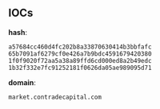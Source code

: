 
## IOCs

__hash__:

```text
a57684cc460d4fc202b8a33870630414b3bbfafc
65b7091af6279cf0e426a7b9bdc4591679420380
1f0f9020f72aa5a38a89ffd6cd000ed8a2b49edc
1b32f332e7fc91252181f0626da05ae989095d71
```

__domain__:

```text
market.contradecapital.com
```
